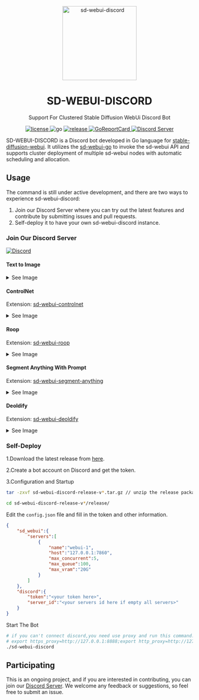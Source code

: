 <!--
 * @Author: SpenserCai
 * @Date: 2023-08-17 18:23:21
 * @version: 
 * @LastEditors: SpenserCai
 * @LastEditTime: 2023-08-23 17:15:13
 * @Description: file content
-->
<div align="center">

<img src="https://raw.githubusercontent.com/SpenserCai/sd-webui-discord/main/res/logo.png" width="200" height="200" alt="sd-webui-discord">

# SD-WEBUI-DISCORD
Support For Clustered Stable Diffusion WebUi Discord Bot

</div>

<div align="center">
  <a href="https://raw.githubusercontent.com/SpenserCai/sd-webui-go/main/LICENSE">
    <img src="https://img.shields.io/github/license/SpenserCai/sd-webui-go?color=blueviolet" alt="license">
  </a>
  <img src="https://img.shields.io/badge/Go-1.19+-blue" alt="go">
  <a href="https://github.com/SpenserCai/sd-webui-go/releases">
    <img src="https://img.shields.io/github/v/release/SpenserCai/sd-webui-discord?color=rgb(255%2C0%2C0)&include_prereleases" alt="release">
  </a>
  <a href="https://goreportcard.com/report/github.com/SpenserCai/sd-webui-discord">
    <img src="https://goreportcard.com/badge/github.com/SpenserCai/sd-webui-discord" alt="GoReportCard">
  </a>
  <a href="https://discord.gg/uNJpzEE4sZ">
    <img src="https://discordapp.com/api/guilds/1140177489008807966/widget.png?style=shield"   alt="Discord Server">
  </a>
</div>

SD-WEBUI-DISCORD is a Discord bot developed in Go language for [stable-diffusion-webui](https://github.com/AUTOMATIC1111/stable-diffusion-webui). It utilizes the [sd-webui-go](https://github.com/SpenserCai/sd-webui-go) to invoke the sd-webui API and supports cluster deployment of multiple sd-webui nodes with automatic scheduling and allocation.


## Usage

The command is still under active development, and there are two ways to experience sd-webui-discord: 
1. Join our Discord Server where you can try out the latest features and contribute by submitting issues and pull requests. 
2. Self-deploy it to have your own sd-webui-discord instance.


### Join Our Discord Server
[![Discord](https://discordapp.com/api/guilds/1140177489008807966/widget.png?style=banner2)](https://discord.gg/uNJpzEE4sZ)

<!--支持收起-->

#### Text to Image
<details>
<summary>See Image</summary>

  ![Demo](https://raw.githubusercontent.com/SpenserCai/sd-webui-discord/main/res/txt2img_demo.png)

</details>

#### ControlNet
Extension: [sd-webui-controlnet](https://github.com/Mikubill/sd-webui-controlnet)
<details>
<summary>See Image</summary>

  ![Demo1](https://raw.githubusercontent.com/SpenserCai/sd-webui-discord/main/res/controlnet_1.jpeg)
  ![Demo2](https://raw.githubusercontent.com/SpenserCai/sd-webui-discord/main/res/controlnet_2.jpeg)

</details>

#### Roop
Extension: [sd-webui-roop](https://github.com/s0md3v/sd-webui-roop)
<details>
<summary>See Image</summary>

  ![Demo](https://raw.githubusercontent.com/SpenserCai/sd-webui-discord/main/res/roop_demo.jpeg)

</details>

#### Segment Anything With Prompt
Extension: [sd-webui-segment-anything](https://github.com/continue-revolution/sd-webui-segment-anything)
<details>
<summary>See Image</summary>

  ![Demo](https://raw.githubusercontent.com/SpenserCai/sd-webui-discord/main/res/sam_demo.png)
  ![options](https://raw.githubusercontent.com/SpenserCai/sd-webui-discord/main/res/sam_options.png)

</details>

#### Deoldify
Extension: [sd-webui-deoldify](https://github.com/SpenserCai/sd-webui-deoldify)
<details>
<summary>See Image</summary>

  ![Demo](https://raw.githubusercontent.com/SpenserCai/sd-webui-discord/main/res/deoldify_demo.png)
  ![options](https://raw.githubusercontent.com/SpenserCai/sd-webui-discord/main/res/deoldify_options.png)

</details>

### Self-Deploy

1.Download the latest release from [here](https://github.com/SpenserCai/sd-webui-discord/releases/latest).

2.Create a bot account on Discord and get the token.

3.Configuration and Startup
```bash
tar -zxvf sd-webui-discord-release-v*.tar.gz // unzip the release package

cd sd-webui-discord-release-v*/release/
```
Edit the `config.json` file and fill in the token and other information.

```json
{
    "sd_webui":{
        "servers":[
            {
                "name":"webui-1",
                "host":"127.0.0.1:7860",
                "max_concurrent":5,
                "max_queue":100,
                "max_vram":"20G"
            }
        ]
    },
    "discord":{
        "token":"<your token here>",
        "server_id":"<your servers id here if empty all servers>"
    }
}
```

Start The Bot
```bash
# if you can't connect discord,you need use proxy and run this command:
# export https_proxy=http://127.0.0.1:8888;export http_proxy=http://127.0.0.1:8888;
./sd-webui-discord
```

## Participating
This is an ongoing project, and if you are interested in contributing, you can join our [Discord Server](https://discord.gg/uNJpzEE4sZ). We welcome any feedback or suggestions, so feel free to submit an issue.

